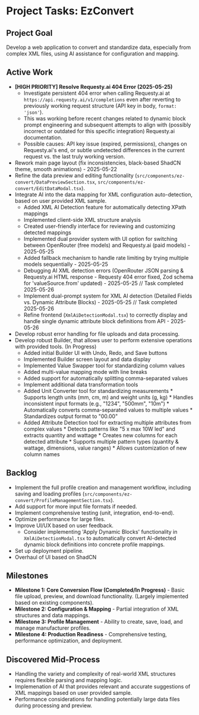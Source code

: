 # Project Tasks: EzConvert

## Project Goal

Develop a web application to convert and standardize data, especially from complex XML files, using AI assistance for configuration and mapping.

## Active Work

*   **[HIGH PRIORITY] Resolve Requesty.ai 404 Error (2025-05-25)**
    *   Investigate persistent 404 error when calling Requesty.ai at `https://api.requesty.ai/v1/completions` even after reverting to previously working request structure (API key in body, `format: 'json'`).
    *   This was working before recent changes related to dynamic block prompt engineering and subsequent attempts to align with (possibly incorrect or outdated for this specific integration) Requesty.ai documentation.
    *   Possible causes: API key issue (expired, permissions), changes on Requesty.ai's end, or subtle undetected differences in the current request vs. the last truly working version.
*   Rework main page layout (fix inconsistencies, black-based ShadCN theme, smooth animations) - 2025-05-22
*   Refine the data preview and editing functionality (`src/components/ez-convert/DataPreviewSection.tsx`, `src/components/ez-convert/EditDataModal.tsx`).
*   Integrate AI into the data mapping for XML configuration auto-detection, based on user provided XML sample.
    *   Added XML AI Detection feature for automatically detecting XPath mappings
    *   Implemented client-side XML structure analysis
    *   Created user-friendly interface for reviewing and customizing detected mappings
    *   Implemented dual provider system with UI option for switching between OpenRouter (free models) and Requesty.ai (paid models) - 2025-05-25
    *   Added fallback mechanism to handle rate limiting by trying multiple models sequentially - 2025-05-25
    *   Debugging AI XML detection errors (OpenRouter JSON parsing & Requesty.ai HTML response - Requesty 404 error fixed, Zod schema for 'valueSource.from' updated) - 2025-05-25 // Task completed 2025-05-26
    *   Implement dual-prompt system for XML AI detection (Detailed Fields vs. Dynamic Attribute Blocks) - 2025-05-25 // Task completed 2025-05-26
    *   Refine frontend (`XmlAiDetectionModal.tsx`) to correctly display and handle single dynamic attribute block definitions from API - 2025-05-26
*   Develop robust error handling for file uploads and data processing.
*   Develop robust Builder, that allows user to perform extensive operations with provided tools. (In Progress)
    *   Added initial Builder UI with Undo, Redo, and Save buttons
    *   Implemented Builder screen layout and data display
    *   Implemented Value Swapper tool for standardizing column values
      *   Added multi-value mapping mode with line breaks
      *   Added support for automatically splitting comma-separated values
    *   Implement additional data transformation tools
      *   Added Unit Converter tool for standardizing measurements
        *   Supports length units (mm, cm, m) and weight units (g, kg)
        *   Handles inconsistent input formats (e.g., "1234", "500mm", "10m")
        *   Automatically converts comma-separated values to multiple values
        *   Standardizes output format to "00.00"
      *   Added Attribute Detection tool for extracting multiple attributes from complex values
        *   Detects patterns like "5 x max 10W led" and extracts quantity and wattage
        *   Creates new columns for each detected attribute
        *   Supports multiple pattern types (quantity & wattage, dimensions, value ranges)
        *   Allows customization of new column names

## Backlog

*   Implement the full profile creation and management workflow, including saving and loading profiles (`src/components/ez-convert/ProfileManagementSection.tsx`).
*   Add support for more input file formats if needed.
*   Implement comprehensive testing (unit, integration, end-to-end).
*   Optimize performance for large files.
*   Improve UI/UX based on user feedback.
    *   Consider implementing 'Apply Dynamic Blocks' functionality in `XmlAiDetectionModal.tsx` to automatically convert AI-detected dynamic block definitions into concrete profile mappings.
*   Set up deployment pipeline.
*   Overhaul of UI based on ShadCN

## Milestones

*   **Milestone 1: Core Conversion Flow (Completed/In Progress)** - Basic file upload, preview, and download functionality. (Largely implemented based on existing components).
*   **Milestone 2: Configuration & Mapping** - Partial integration of XML structures and data mappings.
*   **Milestone 3: Profile Management** - Ability to create, save, load, and manage manufacturer profiles.
*   **Milestone 4: Production Readiness** - Comprehensive testing, performance optimization, and deployment.

## Discovered Mid-Process

*   Handling the variety and complexity of real-world XML structures requires flexible parsing and mapping logic.
*   Implemenation of AI that provides relevant and accurate suggestions of XML mappings based on user provided sample.
*   Performance considerations for handling potentially large data files during processing and preview.